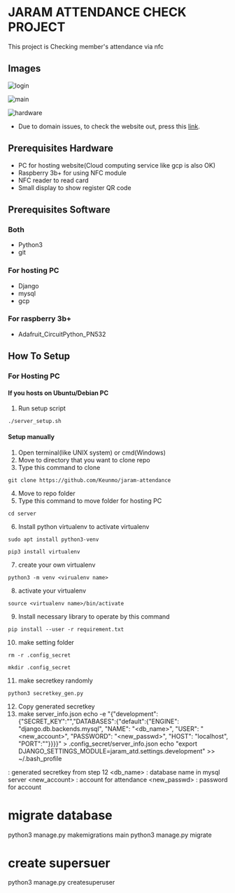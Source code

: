 # JARAM ATTENDANCE CHECK PROJECT

This project is Checking member's attendance via nfc



## Images

![login](https://raw.githubusercontent.com/Taewan-P/jaram-attendance/master/img/login_screen.png)

![main](https://raw.githubusercontent.com/Taewan-P/jaram-attendance/master/img/main_ranking_page.png)

![hardware](https://raw.githubusercontent.com/Taewan-P/jaram-attendance/master/img/hardware.jpg)



- Due to domain issues, to check the website out, press this [link](http://34.85.10.140/).

## Prerequisites Hardware

* PC for hosting website(Cloud computing service like gcp is also OK)
* Raspberry 3b+ for using NFC module
* NFC reader to read card
* Small display to show register QR code

## Prerequisites Software

### Both

* Python3
* git

### For hosting PC

* Django
* mysql
* gcp

### For raspberry 3b+

* Adafruit_CircuitPython_PN532

## How To Setup

### For Hosting PC

#### If you hosts on Ubuntu/Debian PC
1. Run setup script

```
./server_setup.sh
```

#### Setup manually
1. Open terminal(like UNIX system) or cmd(Windows)
2. Move to directory that you want to clone repo
3. Type this command to clone

```
git clone https://github.com/Keunmo/jaram-attendance
```

4. Move to repo folder
5. Type this command to move folder for hosting PC

```
cd server
```

6. Install python virtualenv to activate virtualenv

```
sudo apt install python3-venv
```

```
pip3 install virtualenv
```

7. create your own virtualenv

```
python3 -m venv <virualenv name>
```

8. activate your virtualenv

```
source <virtualenv name>/bin/activate
```

9. Install necessary library to operate by this command

```
pip install --user -r requirement.txt
```

10. make setting folder
```
rm -r .config_secret
```

```
mkdir .config_secret
```

11. make secretkey randomly
```
python3 secretkey_gen.py
```

12. Copy generated secretkey
13. make server_info.json
echo -e "{\"development\":{\"SECRET_KEY\":\"<generated secretkey>\",\"DATABASES\":{\"default\":{\"ENGINE\": \"django.db.backends.mysql\", \"NAME\": \"<db_name>\", \"USER\": \"<new_account>", \"PASSWORD\": \"<new_passwd>", \"HOST\": \"localhost\", \"PORT\":\"\"}}}}" > .config_secret/server_info.json
echo  "export DJANGO_SETTINGS_MODULE=jaram_atd.settings.development" >> ~/.bash_profile

<generated scretkey> : generated secretkey from step 12
<db_name> : database name in mysql server
<new_account> : account for attendance
<new_passwd> : password for account
# migrate database

python3 manage.py makemigrations main
python3 manage.py migrate

# create supersuer
python3 manage.py createsuperuser
